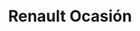 ---
title: "Renault Ocasión"
url: /ciudad-autonoma-de-buenos-aires/renault-ocasion/
shop: Autohaus
---